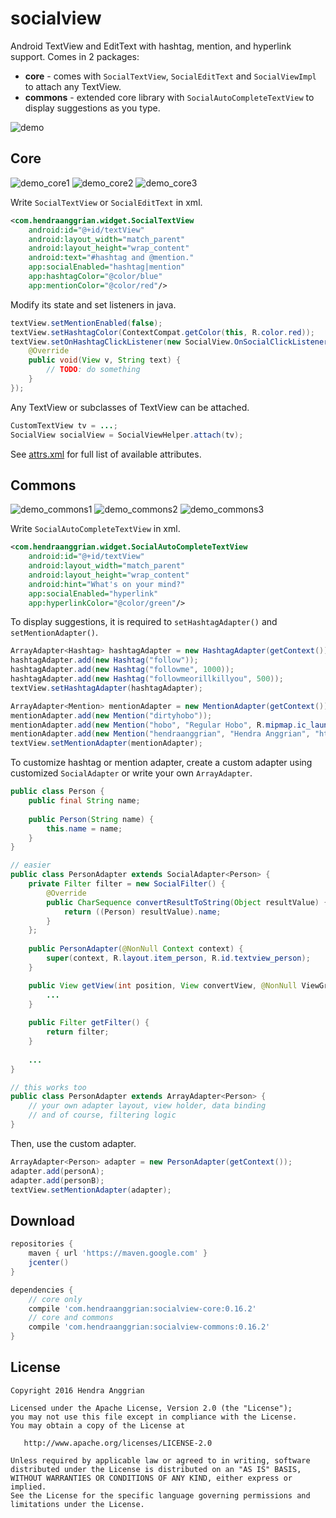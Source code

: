 socialview
==========
Android TextView and EditText with hashtag, mention, and hyperlink support.
Comes in 2 packages:
 * **core** - comes with `SocialTextView`, `SocialEditText` and `SocialViewImpl` to attach any TextView.
 * **commons** - extended core library with `SocialAutoCompleteTextView` to display suggestions as you type.

![demo][demo]

Core
----
![demo_core1][demo_core1] ![demo_core2][demo_core2] ![demo_core3][demo_core3]

Write `SocialTextView` or `SocialEditText` in xml.
```xml
<com.hendraanggrian.widget.SocialTextView
    android:id="@+id/textView"
    android:layout_width="match_parent"
    android:layout_height="wrap_content"
    android:text="#hashtag and @mention."
    app:socialEnabled="hashtag|mention"
    app:hashtagColor="@color/blue"
    app:mentionColor="@color/red"/>
```

Modify its state and set listeners in java.
```java
textView.setMentionEnabled(false);
textView.setHashtagColor(ContextCompat.getColor(this, R.color.red));
textView.setOnHashtagClickListener(new SocialView.OnSocialClickListener() {
    @Override
    public void(View v, String text) {
        // TODO: do something
    }
});
```

Any TextView or subclasses of TextView can be attached.
```java
CustomTextView tv = ...;
SocialView socialView = SocialViewHelper.attach(tv);
```

See [attrs.xml][attrs] for full list of available attributes.

Commons
-------
![demo_commons1][demo_commons1] ![demo_commons2][demo_commons2] ![demo_commons3][demo_commons3]

Write `SocialAutoCompleteTextView` in xml.
```xml
<com.hendraanggrian.widget.SocialAutoCompleteTextView
    android:id="@+id/textView"
    android:layout_width="match_parent"
    android:layout_height="wrap_content"
    android:hint="What's on your mind?"
    app:socialEnabled="hyperlink"
    app:hyperlinkColor="@color/green"/>
```

To display suggestions, it is required to `setHashtagAdapter()` and `setMentionAdapter()`.
```java
ArrayAdapter<Hashtag> hashtagAdapter = new HashtagAdapter(getContext());
hashtagAdapter.add(new Hashtag("follow"));
hashtagAdapter.add(new Hashtag("followme", 1000));
hashtagAdapter.add(new Hashtag("followmeorillkillyou", 500));
textView.setHashtagAdapter(hashtagAdapter);

ArrayAdapter<Mention> mentionAdapter = new MentionAdapter(getContext());
mentionAdapter.add(new Mention("dirtyhobo"));
mentionAdapter.add(new Mention("hobo", "Regular Hobo", R.mipmap.ic_launcher));
mentionAdapter.add(new Mention("hendraanggrian", "Hendra Anggrian", "https://avatars0.githubusercontent.com/u/11507430?v=3&s=460"));
textView.setMentionAdapter(mentionAdapter);
```

To customize hashtag or mention adapter, create a custom adapter using customized `SocialAdapter` or write your own `ArrayAdapter`.
```java
public class Person {
    public final String name;
    
    public Person(String name) {
        this.name = name;
    }
}

// easier
public class PersonAdapter extends SocialAdapter<Person> {
    private Filter filter = new SocialFilter() {
        @Override
        public CharSequence convertResultToString(Object resultValue) {
            return ((Person) resultValue).name;
        }
    };
    
    public PersonAdapter(@NonNull Context context) {
        super(context, R.layout.item_person, R.id.textview_person);
    }

    public View getView(int position, View convertView, @NonNull ViewGroup parent) {
        ...
    }
    
    public Filter getFilter() {
        return filter;
    }
    
    ...
}

// this works too
public class PersonAdapter extends ArrayAdapter<Person> {
    // your own adapter layout, view holder, data binding
    // and of course, filtering logic
}
```

Then, use the custom adapter.
```java
ArrayAdapter<Person> adapter = new PersonAdapter(getContext());
adapter.add(personA);
adapter.add(personB);
textView.setMentionAdapter(adapter);
```

Download
--------
```gradle
repositories {
    maven { url 'https://maven.google.com' }
    jcenter()
}

dependencies {
    // core only
    compile 'com.hendraanggrian:socialview-core:0.16.2'
    // core and commons
    compile 'com.hendraanggrian:socialview-commons:0.16.2'
}
```

License
-------
    Copyright 2016 Hendra Anggrian

    Licensed under the Apache License, Version 2.0 (the "License");
    you may not use this file except in compliance with the License.
    You may obtain a copy of the License at

       http://www.apache.org/licenses/LICENSE-2.0

    Unless required by applicable law or agreed to in writing, software
    distributed under the License is distributed on an "AS IS" BASIS,
    WITHOUT WARRANTIES OR CONDITIONS OF ANY KIND, either express or implied.
    See the License for the specific language governing permissions and
    limitations under the License.
    
[demo]: /art/demo.png
[demo_core1]: /art/demo_core1.gif
[demo_core2]: /art/demo_core2.gif
[demo_core3]: /art/demo_core3.gif
[demo_commons1]: /art/demo_commons1.gif
[demo_commons2]: /art/demo_commons2.gif
[demo_commons3]: /art/demo_commons3.gif
[attrs]: https://github.com/HendraAnggrian/socialview/blob/master/socialview-core/res/values/attrs.xml